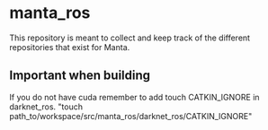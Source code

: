 # manta_ros
This repository is meant to collect and keep track of the different repositories that exist for Manta.

## Important when building

If you do not have cuda remember to add touch CATKIN\_IGNORE in darknet\_ros. "touch path\_to/workspace/src/manta\_ros/darknet\_ros/CATKIN\_IGNORE"
